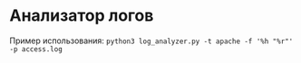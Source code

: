 # Анализатор логов

Пример использования: `python3 log_analyzer.py -t apache -f '%h "%r"' -p access.log`
